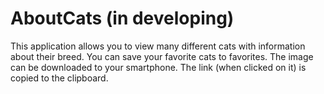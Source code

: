 # AboutCats (in developing)
This application allows you to view many different cats with information about their breed.
You can save your favorite cats to favorites.
The image can be downloaded to your smartphone.
The link (when clicked on it) is copied to the clipboard.
